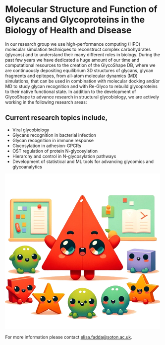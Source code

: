 # Molecular Structure and Function of Glycans and Glycoproteins in the Biology of Health and Disease

In our research group we use high-performance computing (HPC) molecular simulation techniques to reconstruct complex carbohydrates (glycans) and to understand their many different roles in biology. During the past few years we have dedicated a huge amount of our time and computational resources to the creation of the GlycoShape DB, where we are continuously depositing equilibrium 3D structures of glycans, glycan fragments and epitopes, from all-atom molecular dynamics (MD) simulations, that can be used in combination with molecular docking and/or MD to study glycan recognition and with Re-Glyco to rebuild glycoproteins to their native functional state. In addition to the development of GlycoShape to advance research in structural glycobiology, we are actively working in the following research areas:

## Current research topics include,

*   Viral glycobiology
*   Glycans recognition in bacterial infection
*   Glycan recognition in immune response
*   Glycosylation in adhesion-GPCRs
*   OST regulation of protein N-glycosylation
*   Hierarchy and control in N-glycosylation pathways
*   Development of statistical and ML tools for advancing glycomics and glycoanalytics

![eLab Logo](assets/eLAB.png)

For more information please contact <a href="mailto:elisa.fadda@soton.ac.uk">elisa.fadda@soton.ac.uk</a>.